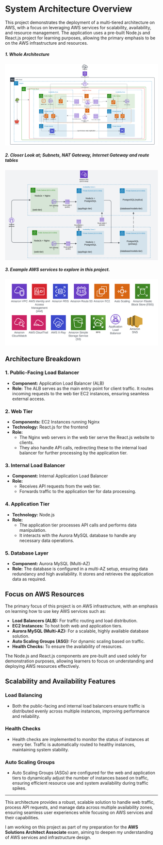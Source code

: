<!-- Project Readme with sections to other resources -->
# System Architecture Overview

This project demonstrates the deployment of a multi-tiered architecture on AWS, with a focus on leveraging AWS services for scalability, availability, and resource management. The application uses a pre-built Node.js and React.js project for learning purposes, allowing the primary emphasis to be on the AWS infrastructure and resources.

##### 1. Whole Architecture

![Architecture diagram 1](/architecture-diagrams/3-tier-architecture-project-1.png)

##### 2. Closer Look at; Subnets, NAT Gateway, Internet Gateway and route tables

![Architecture diagram 2](/architecture-diagrams/3-tier-architecture-igw-nat-subnets-rt.png)

##### 3. Example AWS services to explore in this project.
![Architecture diagram 3](/architecture-diagrams/AWS-resources.png)

## Architecture Breakdown

### 1. Public-Facing Load Balancer
- **Component:** Application Load Balancer (ALB)
- **Role:** The ALB serves as the main entry point for client traffic. It routes incoming requests to the web tier EC2 instances, ensuring seamless external access.

### 2. Web Tier
- **Components:** EC2 Instances running Nginx
- **Technology:** React.js for the frontend
- **Role:** 
   - The Nginx web servers in the web tier serve the React.js website to clients.
   - They also handle API calls, redirecting these to the internal load balancer for further processing by the application tier.

### 3. Internal Load Balancer
- **Component:** Internal Application Load Balancer
- **Role:** 
   - Receives API requests from the web tier.
   - Forwards traffic to the application tier for data processing.

### 4. Application Tier
- **Technology:** Node.js
- **Role:** 
   - The application tier processes API calls and performs data manipulation.
   - It interacts with the Aurora MySQL database to handle any necessary data operations.

### 5. Database Layer
- **Component:** Aurora MySQL (Multi-AZ)
- **Role:** The database is configured in a multi-AZ setup, ensuring data redundancy and high availability. It stores and retrieves the application data as required.

## Focus on AWS Resources

The primary focus of this project is on AWS infrastructure, with an emphasis on learning how to use key AWS services such as:
- **Load Balancers (ALB):** For traffic routing and load distribution.
- **EC2 Instances:** To host both web and application tiers.
- **Aurora MySQL (Multi-AZ):** For a scalable, highly available database solution.
- **Auto Scaling Groups (ASG):** For dynamic scaling based on traffic.
- **Health Checks:** To ensure the availability of resources.

The Node.js and React.js components are pre-built and used solely for demonstration purposes, allowing learners to focus on understanding and deploying AWS resources effectively.

## Scalability and Availability Features

### Load Balancing
- Both the public-facing and internal load balancers ensure traffic is distributed evenly across multiple instances, improving performance and reliability.

### Health Checks
- Health checks are implemented to monitor the status of instances at every tier. Traffic is automatically routed to healthy instances, maintaining system stability.

### Auto Scaling Groups
- Auto Scaling Groups (ASGs) are configured for the web and application tiers to dynamically adjust the number of instances based on traffic, ensuring efficient resource use and system availability during traffic spikes.

---

This architecture provides a robust, scalable solution to handle web traffic, process API requests, and manage data across multiple availability zones, ensuring seamless user experiences while focusing on AWS services and their capabilities.

I am working on this project as part of my preparation for the **AWS Solutions Architect Associate** exam, aiming to deepen my understanding of AWS services and infrastructure design.
